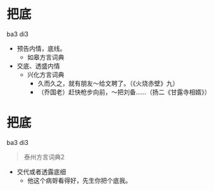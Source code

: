 # 把底
ba3 di3
+ 预告内情，底线。
  * 如皋方言词典
+ 交底、透盛内情
  * 兴化方言词典
    - 久而久之，就有朋友～给文聘了。（《火烧赤壁》九）
    - （乔国老）赶快枪步向前，～把刘备……（扬二《甘露寺相婿》）

# 把底
ba3 di3
> 泰州方言词典2
- 交代或者透露底细
  - 他这个病哿看得好，先生你把个底我。
